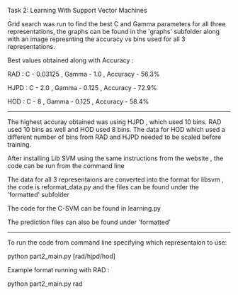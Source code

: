 Task 2: Learning With Support Vector Machines

Grid search was run to find the best C and Gamma parameters for all three representations, the graphs can be found in the 'graphs' subfolder along with an image represnting the accuracy vs bins used for all 3 representations. 

Best values obtained along with Accuracy :

RAD : C - 0.03125 , Gamma - 1.0 , Accuracy - 56.3%

HJPD : C - 2.0 , Gamma - 0.125 , Accuracy - 72.9%

HOD : C - 8 , Gamma - 0.125 , Accuracy - 58.4% 

__________________________________________________________________________


The highest accuray obtained was using HJPD , which used 10 bins. RAD used 10 bins as well and HOD used 8 bins.
The data for HOD which used a different number of bins from RAD and HJPD needed to be scaled before training.

After installing Lib SVM using the same instructions from the website , the code can be run from the command line

The data for all 3 representaions are converted into the format for libsvm , the code is reformat_data.py and the files can be found under the 'formatted' subfolder

The code for the C-SVM can be found in learning.py 

The prediction files can also be found under 'formatted'
_________________________________________________________________________

To run the code from command line specifying which representaion to use:

python part2_main.py [rad/hjpd/hod]

Example format running with RAD :

python part2_main.py rad



